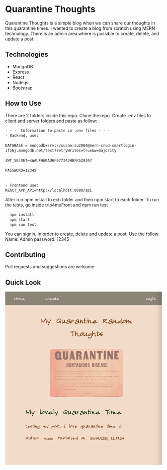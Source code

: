 # Quarantine Thoughts

Quarantine Thoughts is a simple blog when we can share our thoughts in this quarantine times. I wanted to create a blog from scratch using MERN technology.
There is an admin area where is possible to create, delete, and update a post.

## Technologies
- MongoDB
- Express
- React
- Node.js
- Bootstrap

## How to Use
There are 2 folders inside this repo. Clone the repo.
Create .env files to client and server folders and paste as follow:
```
- - -  Information to paste in .env files - - -
- Backend, use:

DATABASE = mongodb+srv://susan:su2004@mern-crud-smartlogin-ifb6j.mongodb.net/test?retryWrites=true&w=majority

JWT_SECRET=KWAUFHWKAUHF67734JHBFKS28347

PASSWORD=12345


- Frontend use:
REACT_APP_API=http://localhost:8080/api
```

After run npm install to ech folder and then npm start to each folder. Tu run the tests, go inside trip4meFront and npm run test
```
  npm install
  npm start
  npm run test
```  

You can signin, in order to create, delete and update a post. Use the follow:
Name: Admin 
password: 12345

## Contributing

Pull requests and suggestions are welcome.

## Quick Look

![Quarantine cover](./client/public/quarantine-cover.png)
